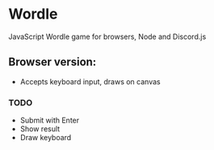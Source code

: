 # Wordle
JavaScript Wordle game for browsers, Node and Discord.js

## Browser version:
- Accepts keyboard input, draws on canvas

### TODO
- Submit with Enter
- Show result
- Draw keyboard